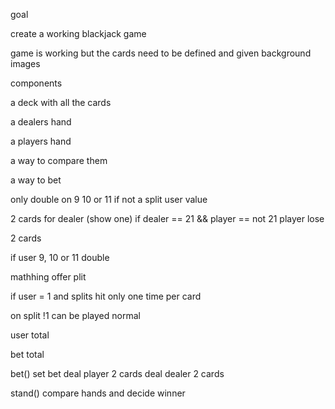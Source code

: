 goal 

create a working blackjack game 


game is working but the cards need to be defined and given background images


components

 a deck with all the cards

 a dealers hand 

 a players hand 

 a way to compare them 

 a way to bet 



only double on 9 10 or 11 if not a split user value 



2 cards for dealer  (show one)  if dealer == 21 && player == not 21 player lose 

2 cards 

if user 9, 10 or 11 double 

mathhing  offer plit 

if user = 1 and splits hit only one time per card 

on split !1 can be played normal 

user total 

bet total 





bet() set bet 
deal player 2 cards 
deal dealer 2 cards 



stand() 
compare hands and decide winner 




